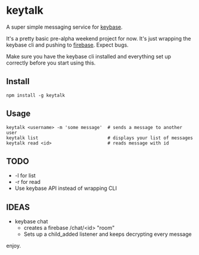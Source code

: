 # keytalk

A super simple messaging service for [keybase](http://keybase.io).

It's a pretty basic pre-alpha weekend project for now. It's just wrapping the keybase cli and pushing to [firebase](https://www.firebase.com/). 
Expect bugs.

Make sure you have the keybase cli installed and everything set up correctly before you start using this.

## Install

    npm install -g keytalk

## Usage

	keytalk <username> -m 'some message'  # sends a message to another user
	keytalk list                          # displays your list of messages
	keytalk read <id>                     # reads message with id

## TODO

* -l for list
* -r for read
* Use keybase API instead of wrapping CLI

## IDEAS

* keybase chat
	* creates a firebase /chat/\<id\> "room"
	* Sets up a child_added listener and keeps decrypting every message

enjoy.